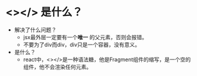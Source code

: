 # <></> 是什么？
- 解决了什么问题？
    - jsx最外层一定要有一个**唯一** 的父元素，否则会报错。
    - 不要为了div而div，div只是一个容器，没有意义。
- 是什么？
    - react中，<></>是一种语法糖，他是Fragment组件的缩写，是一个空的组件，他不会渲染任何元素。

